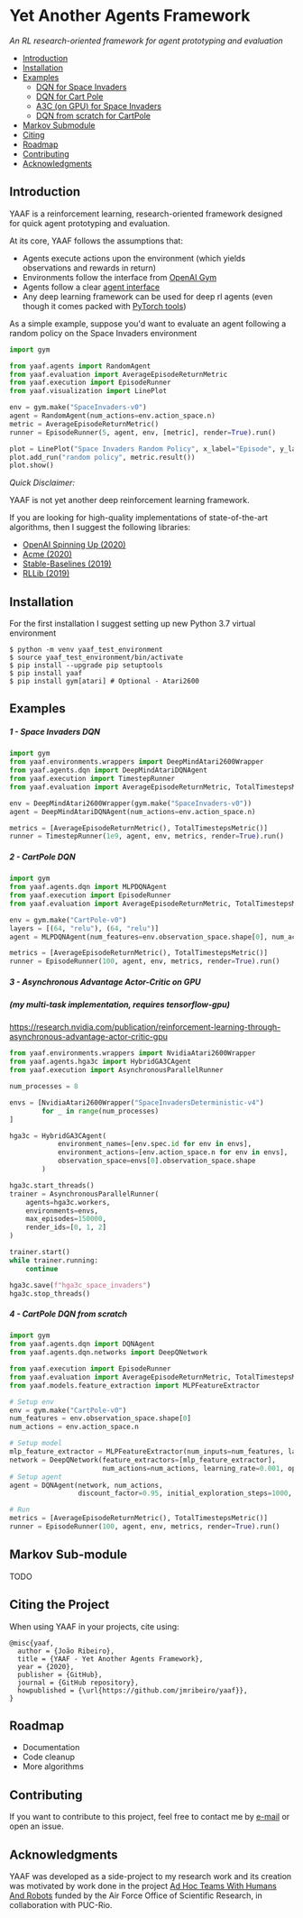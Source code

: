 # Yet Another Agents Framework

_An RL research-oriented framework for agent prototyping and evaluation_

- [Introduction](#introduction)
- [Installation](#installation)
- [Examples](#examples)
    - [DQN for Space Invaders](#1---space-invaders-dqn)
    - [DQN for Cart Pole](#2---cartpole-dqn)
    - [A3C (on GPU) for Space Invaders](#3---asynchronous-advantage-actor-critic-on-gpu)
    - [DQN from scratch for CartPole](#4---cartpole-dqn-from-scratch)
- [Markov Submodule](#markov)    
- [Citing](#citing-the-project)
- [Roadmap](#roadmap)
- [Contributing](#contributing)
- [Acknowledgments](#acknowledgments)

## Introduction

YAAF is a reinforcement learning, research-oriented framework designed for quick agent prototyping and evaluation.

At its core, YAAF follows the assumptions that:
- Agents execute actions upon the environment (which yields observations and rewards in return)
- Environments follow the interface from [OpenAI Gym](https://github.com/openai/gym/blob/master/gym/core.py)
- Agents follow a clear [agent interface](yaaf/agents/Agent.py)
- Any deep learning framework can be used for deep rl agents (even though it comes packed with [PyTorch tools](yaaf/models))

As a simple example, suppose you'd want to evaluate an agent following a random policy on the Space Invaders environment

```python
import gym

from yaaf.agents import RandomAgent
from yaaf.evaluation import AverageEpisodeReturnMetric
from yaaf.execution import EpisodeRunner
from yaaf.visualization import LinePlot

env = gym.make("SpaceInvaders-v0")
agent = RandomAgent(num_actions=env.action_space.n)
metric = AverageEpisodeReturnMetric()
runner = EpisodeRunner(5, agent, env, [metric], render=True).run()

plot = LinePlot("Space Invaders Random Policy", x_label="Episode", y_label="Average Episode Return", num_measurements=5)
plot.add_run("random policy", metric.result())
plot.show()

```

_Quick Disclaimer:_

YAAF is not yet another deep reinforcement learning framework. 

If you are looking for high-quality implementations of state-of-the-art algorithms, then I suggest the following libraries:

- [OpenAI Spinning Up (2020)](https://spinningup.openai.com/en/latest/)
- [Acme (2020)](https://github.com/deepmind/acme)
- [Stable-Baselines (2019)](https://github.com/hill-a/stable-baselines)
- [RLLib (2019)](https://github.com/ray-project/ray/tree/master/rllib)

## Installation
For the first installation I suggest setting up new Python 3.7 virtual environment
    
    $ python -m venv yaaf_test_environment
    $ source yaaf_test_environment/bin/activate
    $ pip install --upgrade pip setuptools
    $ pip install yaaf  
    $ pip install gym[atari] # Optional - Atari2600

## Examples

##### 1 - Space Invaders DQN

```python
import gym
from yaaf.environments.wrappers import DeepMindAtari2600Wrapper
from yaaf.agents.dqn import DeepMindAtariDQNAgent
from yaaf.execution import TimestepRunner
from yaaf.evaluation import AverageEpisodeReturnMetric, TotalTimestepsMetric

env = DeepMindAtari2600Wrapper(gym.make("SpaceInvaders-v0"))
agent = DeepMindAtariDQNAgent(num_actions=env.action_space.n)

metrics = [AverageEpisodeReturnMetric(), TotalTimestepsMetric()]
runner = TimestepRunner(1e9, agent, env, metrics, render=True).run()
```

##### 2 - CartPole DQN

```python
import gym
from yaaf.agents.dqn import MLPDQNAgent
from yaaf.execution import EpisodeRunner
from yaaf.evaluation import AverageEpisodeReturnMetric, TotalTimestepsMetric

env = gym.make("CartPole-v0")
layers = [(64, "relu"), (64, "relu")]
agent = MLPDQNAgent(num_features=env.observation_space.shape[0], num_actions=env.action_space.n, layers=layers)

metrics = [AverageEpisodeReturnMetric(), TotalTimestepsMetric()]
runner = EpisodeRunner(100, agent, env, metrics, render=True).run()
```

##### 3 - Asynchronous Advantage Actor-Critic on GPU 
##### (my multi-task implementation, requires tensorflow-gpu)
https://research.nvidia.com/publication/reinforcement-learning-through-asynchronous-advantage-actor-critic-gpu

```python
from yaaf.environments.wrappers import NvidiaAtari2600Wrapper
from yaaf.agents.hga3c import HybridGA3CAgent
from yaaf.execution import AsynchronousParallelRunner

num_processes = 8

envs = [NvidiaAtari2600Wrapper("SpaceInvadersDeterministic-v4")
        for _ in range(num_processes)
]

hga3c = HybridGA3CAgent(
            environment_names=[env.spec.id for env in envs],
            environment_actions=[env.action_space.n for env in envs],
            observation_space=envs[0].observation_space.shape
        )

hga3c.start_threads()
trainer = AsynchronousParallelRunner(
    agents=hga3c.workers,
    environments=envs,
    max_episodes=150000,
    render_ids=[0, 1, 2]
)

trainer.start()
while trainer.running:
    continue

hga3c.save(f"hga3c_space_invaders")
hga3c.stop_threads()
```

##### 4 - CartPole DQN from scratch

```python
import gym
from yaaf.agents.dqn import DQNAgent
from yaaf.agents.dqn.networks import DeepQNetwork

from yaaf.execution import EpisodeRunner
from yaaf.evaluation import AverageEpisodeReturnMetric, TotalTimestepsMetric
from yaaf.models.feature_extraction import MLPFeatureExtractor

# Setup env
env = gym.make("CartPole-v0")
num_features = env.observation_space.shape[0]
num_actions = env.action_space.n

# Setup model
mlp_feature_extractor = MLPFeatureExtractor(num_inputs=num_features, layers=[(64, "relu"), (64, "relu")])
network = DeepQNetwork(feature_extractors=[mlp_feature_extractor],
                       num_actions=num_actions, learning_rate=0.001, optimizer="adam", cuda=True)
# Setup agent
agent = DQNAgent(network, num_actions, 
                 discount_factor=0.95, initial_exploration_steps=1000, final_exploration_rate=0.001)

# Run
metrics = [AverageEpisodeReturnMetric(), TotalTimestepsMetric()]
runner = EpisodeRunner(100, agent, env, metrics, render=True).run()
```

## Markov Sub-module

TODO

## Citing the Project

When using YAAF in your projects, cite using:

```
@misc{yaaf,
  author = {João Ribeiro},
  title = {YAAF - Yet Another Agents Framework},
  year = {2020},
  publisher = {GitHub},
  journal = {GitHub repository},
  howpublished = {\url{https://github.com/jmribeiro/yaaf}},
}
```

## Roadmap

- Documentation
- Code cleanup
- More algorithms
    
## Contributing

If you want to contribute to this project, feel free to contact me by [e-mail](mailto:joao.mg.ribeiro94@gmail.com) or open an issue.

## Acknowledgments

YAAF was developed as a side-project to my research work and its creation was motivated by work done in the project [Ad Hoc Teams With Humans And Robots](http://gaips.inesc-id.pt/component/gaips/projects/showProject/10/44) funded by the Air Force Office of Scientific Research, in collaboration with PUC-Rio.
